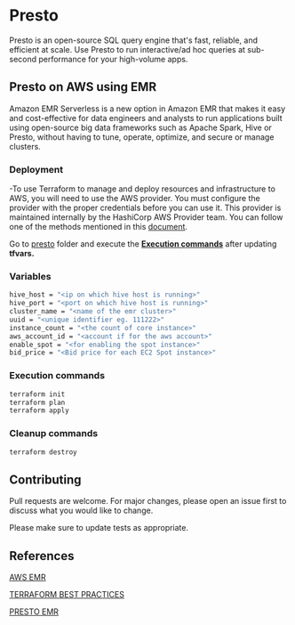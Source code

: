 # Presto

Presto is an open-source SQL query engine that's fast, reliable, and efficient at scale. Use Presto to run interactive/ad hoc queries at sub-second performance for your high-volume apps.

## Presto on AWS using EMR

Amazon EMR Serverless is a new option in Amazon EMR that makes it easy and cost-effective for data engineers and analysts to run applications built using open-source big data frameworks such as Apache Spark, Hive or Presto, without having to tune, operate, optimize, and secure or manage clusters.




### Deployment
-To use Terraform to manage and deploy resources and infrastructure to AWS, you will need to use the AWS provider. You must configure the provider with the proper credentials before you can use it. This provider is maintained internally by the HashiCorp AWS Provider team. You can follow one of the methods mentioned in this [document](https://spacelift.io/blog/terraform-aws-provider).


Go to [presto](https://github.com/e6x-labs/e6-oss-community/tree/main/presto/aws/presto_emr/) folder and execute the [**Execution commands**](#execution-commands) after updating **tfvars.**

### Variables
```bash
hive_host = "<ip on which hive host is running>"
hive_port = "<port on which hive host is running>"
cluster_name = "<name of the emr cluster>"
uuid = "<unique identifier eg. 111222>"
instance_count = "<the count of core instance>"
aws_account_id = "<account if for the aws account>"
enable_spot = "<for enabling the spot instance>"
bid_price = "<Bid price for each EC2 Spot instance>"

```

### Execution commands
```bash
terraform init
terraform plan 
terraform apply
```
### Cleanup commands
```bash
terraform destroy 
```

## Contributing

Pull requests are welcome. For major changes, please open an issue first
to discuss what you would like to change.

Please make sure to update tests as appropriate.

## References

[AWS EMR](https://aws.amazon.com/emr/)

[TERRAFORM BEST PRACTICES](https://spacelift.io/blog/terraform-tutorial)

[PRESTO EMR](https://docs.aws.amazon.com/emr/latest/ReleaseGuide/emr-presto.html)

